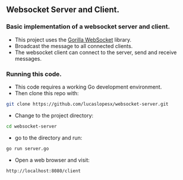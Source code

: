 ## Websocket Server and Client.

### Basic implementation of a websocket server and client.
- This project uses the [Gorilla WebSocket](https://github.com/gorilla/websocket) library.
- Broadcast the message to all connected clients.
- The websocket client can connect to the server, send and receive messages.

### Running this code.
- This code requires a working Go development environment.
- Then clone this repo with:
```bash
git clone https://github.com/lucaslopesx/websocket-server.git
```
- Change to the project directory:
```bash
cd websocket-server
```
- go to the directory and run:
```bash
go run server.go
```
- Open a web browser and visit:
```
http://localhost:8080/client
```

